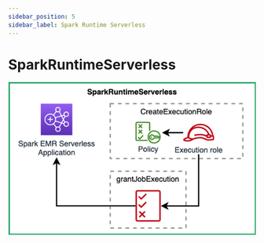 ```yaml
---
sidebar_position: 5
sidebar_label: Spark Runtime Serverless
---
```


# SparkRuntimeServerless

![Spark Runtime Serverless](../../../static/img/adsf-spark-runtime.png)